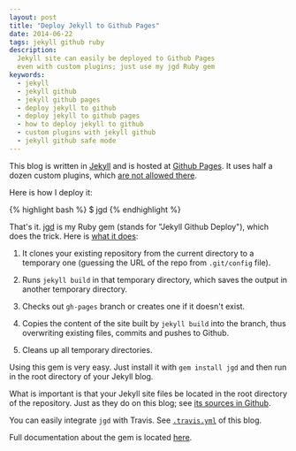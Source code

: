 ```yaml
---
layout: post
title: "Deploy Jekyll to Github Pages"
date: 2014-06-22
tags: jekyll github ruby
description:
  Jekyll site can easily be deployed to Github Pages
  even with custom plugins; just use my jgd Ruby gem
keywords:
  - jekyll
  - jekyll github
  - jekyll github pages
  - deploy jekyll to github
  - deploy jekyll to github pages
  - how to deploy jekyll to github
  - custom plugins with jekyll github
  - jekyll github safe mode
---
```


This blog is written in [Jekyll](http://jekyllrb.com/) and is hosted at
[Github Pages](https://pages.github.com/). It uses half a dozen custom
plugins, which [are not allowed there](https://help.github.com/articles/using-jekyll-plugins-with-github-pages).

Here is how I deploy it:

{% highlight bash %}
$ jgd
{% endhighlight %}

That's it. [jgd](http://rubygems.org/gems/jgd) is my
Ruby gem (stands for "Jekyll Github Deploy"), which does
the trick. Here is
[what it does](https://github.com/yegor256/jekyll-github-deploy/blob/master/bash/deploy.sh):

1. It clones your existing repository from the current
directory to a temporary one (guessing the URL of the repo from `.git/config` file).

2. Runs `jekyll build` in that temporary directory,
which saves the output in another temporary directory.

3. Checks out `gh-pages` branch or creates one if it doesn't exist.

4. Copies the content of the site built by `jekyll build` into the branch, thus overwriting existing files, commits and pushes to Github.

5. Cleans up all temporary directories.

Using this gem is very easy. Just install it with
`gem install jgd` and then run in the root directory of your Jekyll blog.

What is important is that your Jekyll site files be
located in the root directory of the repository. Just
as they do on this blog; see [its sources in Github](https://github.com/yegor256/blog).

You can easily integrate `jgd` with Travis. See
[`.travis.yml`](https://github.com/yegor256/blog/blob/master/.travis.yml) of this blog.

Full documentation about the gem is located
[here](https://github.com/yegor256/jekyll-github-deploy).
